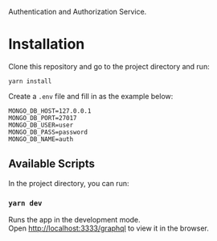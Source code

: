Authentication and Authorization Service.

# Installation
Clone this repository and go to the project directory and run:
```
yarn install
```

Create a `.env`  file and fill in as the example below:
```
MONGO_DB_HOST=127.0.0.1
MONGO_DB_PORT=27017
MONGO_DB_USER=user
MONGO_DB_PASS=password
MONGO_DB_NAME=auth
```

## Available Scripts

In the project directory, you can run:

### `yarn dev`

Runs the app in the development mode.<br />
Open [http://localhost:3333/graphql](http://localhost:3333/graphql) to view it in the browser.
